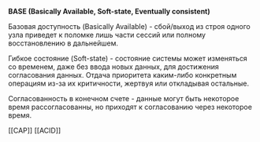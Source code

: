 **BASE (Basically Available, Soft-state, Eventually consistent)**

Базовая доступность (Basically Available) - сбой/выход из строя одного узла приведет к поломке лишь части сессий или полному восстановлению в дальнейшем.

Гибкое состояние (Soft-state) - состояние системы может изменяться со временем, даже без ввода новых данных, для достижения согласования данных. Отдача приоритета каким-либо конкретным операциям из-за их критичности, жертвуя или откладывая остальные.

Согласованность в конечном счете - данные могут быть некоторое время рассогласованны, но приходят к согласованию через некоторое время.

[[CAP]]
[[ACID]]